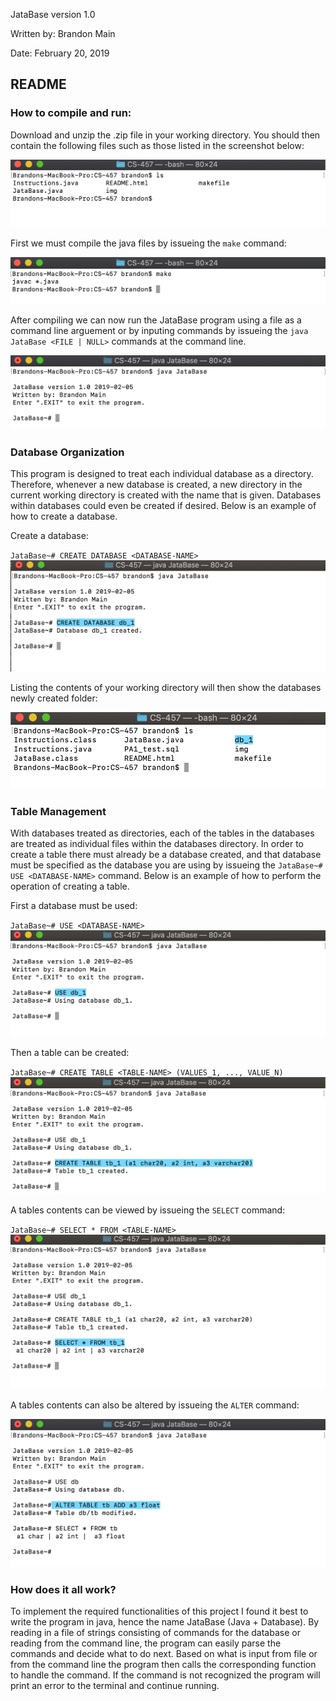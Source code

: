 JataBase version 1.0

Written by: Brandon Main

Date: February 20, 2019

## README

### How to compile and run:

Download and unzip the .zip file in your working directory. You should then contain the following files such as those listed in the screenshot below:

![](img/ls.png)

First we must compile the java files by issueing the `make` command:

![](img/make.png)

After compiling we can now run the JataBase program using a file as a command line arguement or by inputing commands by issueing the `java JataBase <FILE | NULL>` commands at the command line.

![](img/start.png)

### Database Organization

This program is designed to treat each individual database as a directory. Therefore, whenever a new database is created, a new directory in the current working directory is created with the name that is given. Databases within databases could even be created if desired. Below is an example of how to create a database.

Create a database:

`JataBase~# CREATE DATABASE <DATABASE-NAME>` ![](img/CREATE_DB.png)

Listing the contents of your working directory will then show the databases newly created folder:

![](img/proof.png)

### Table Management

With databases treated as directories, each of the tables in the databases are treated as individual files within the databases directory. In order to create a table there must already be a database created, and that database must be specified as the database you are using by issueing the `JataBase~# USE <DATABASE-NAME>` command. Below is an example of how to perform the operation of creating a table.

First a database must be used:

`JataBase~# USE <DATABASE-NAME>` ![](img/using_db.png)

Then a table can be created:

`JataBase~# CREATE TABLE <TABLE-NAME> (VALUES_1, ..., VALUE_N)` ![](img/table.png)

A tables contents can be viewed by issueing the `SELECT` command:

`JataBase~# SELECT * FROM <TABLE-NAME>` ![](img/select.png)

A tables contents can also be altered by issueing the `ALTER` command:

![](img/alter.png)

### How does it all work?

To implement the required functionalities of this project I found it best to write the program in java, hence the name JataBase (Java + Database). By reading in a file of strings consisting of commands for the database or reading from the command line, the program can easily parse the commands and decide what to do next. Based on what is input from file or from the command line the program then calls the corresponding function to handle the command. If the command is not recognized the program will print an error to the terminal and continue running.
